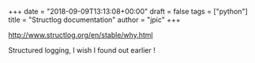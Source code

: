 +++
date = "2018-09-09T13:13:08+00:00"
draft = false
tags = ["python"]
title = "Structlog documentation"
author = "jpic"
+++

http://www.structlog.org/en/stable/why.html

Structured logging, I wish I found out earlier !
